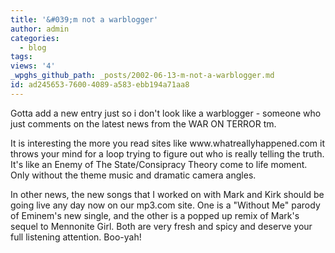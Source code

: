 ```yaml
---
title: '&#039;m not a warblogger'
author: admin
categories:
  - blog
tags: 
views: '4'
_wpghs_github_path: _posts/2002-06-13-m-not-a-warblogger.md
id: ad245653-7600-4089-a583-ebb194a71aa8
---
```

<p>Gotta add a new entry just so i don't look like a warblogger - someone who just comments on the latest news from the WAR ON TERROR tm.</p>
<p>It is interesting the more you read sites like www.whatreallyhappened.com it throws your mind for a loop trying to figure out who is really telling the truth. It's like an Enemy of The State/Consipracy Theory come to life moment. Only without the theme music and dramatic camera angles.</p>
<p>In other news, the new songs that I worked on with Mark and Kirk should be going live any day now on our mp3.com site. One is a "Without Me" parody of Eminem's new single, and the other is a popped up remix of Mark's sequel to Mennonite Girl. Both are very fresh and spicy and deserve your full listening attention. Boo-yah!</p>
